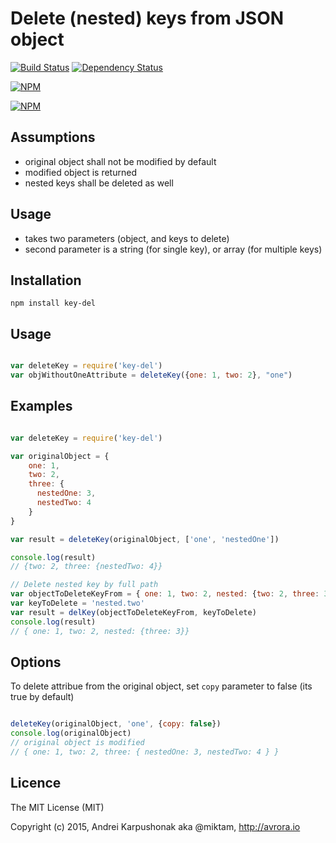 # Delete (nested) keys from JSON object 

[![Build Status](https://travis-ci.org/avrora/key-del.svg?branch=master)](https://travis-ci.org/avrora/key-del) [![Dependency Status](https://david-dm.org/avrora/key-del.svg)](https://david-dm.org/avrora/key-del)

[![NPM](https://nodei.co/npm/key-del.png?downloads=true&downloadRank=true)](https://nodei.co/npm/key-del/)

[![NPM](https://nodei.co/npm-dl/key-del.png)](https://nodei.co/npm-dl/key-del/)

## Assumptions
* original object shall not be modified by default
* modified object is returned
* nested keys shall be deleted as well

## Usage
* takes two parameters (object, and keys to delete)
* second parameter is a string (for single key), or array (for multiple keys)

## Installation

`npm install key-del`

## Usage

```javascript

var deleteKey = require('key-del')
var objWithoutOneAttribute = deleteKey({one: 1, two: 2}, "one")
```

## Examples

```javascript

var deleteKey = require('key-del')

var originalObject = {
	one: 1,
	two: 2,
	three: {
	  nestedOne: 3,
	  nestedTwo: 4
	}
}

var result = deleteKey(originalObject, ['one', 'nestedOne'])

console.log(result)
// {two: 2, three: {nestedTwo: 4}}

// Delete nested key by full path
var objectToDeleteKeyFrom = { one: 1, two: 2, nested: {two: 2, three: 3}}
var keyToDelete = 'nested.two'
var result = delKey(objectToDeleteKeyFrom, keyToDelete)
console.log(result)
// { one: 1, two: 2, nested: {three: 3}}
```

## Options

To delete attribue from the original object, set `copy` parameter to false (its true by default)

```javascript

deleteKey(originalObject, 'one', {copy: false})
console.log(originalObject)
// original object is modified
// { one: 1, two: 2, three: { nestedOne: 3, nestedTwo: 4 } }

```

## Licence

The MIT License (MIT)

Copyright (c) 2015, Andrei Karpushonak aka @miktam, http://avrora.io